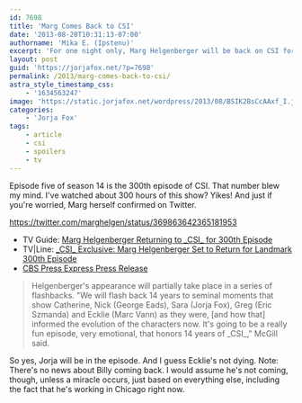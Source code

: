 ```yaml
---
id: 7698
title: 'Marg Comes Back to CSI'
date: '2013-08-20T10:31:13-07:00'
authorname: 'Mika E. (Ipstenu)'
excerpt: 'For one night only, Marg Helgenberger will be back on CSI for the 300th episode!'
layout: post
guid: 'https://jorjafox.net/?p=7698'
permalink: /2013/marg-comes-back-to-csi/
astra_style_timestamp_css:
    - '1634563247'
image: 'https://static.jorjafox.net/wordpress/2013/08/BSIK2BsCcAAxf_I.jpg'
categories:
    - 'Jorja Fox'
tags:
    - article
    - csi
    - spoilers
    - tv
---
```


Episode five of season 14 is the 300th episode of CSI. That number blew my mind. I've watched about 300 hours of this show? Yikes! And just if you're worried, Marg herself confirmed on Twitter.

https://twitter.com/marghelgen/status/369863642365181953
<ul>
	<li>TV Guide: <a href="http://www.tvguide.com/News/CSI-Marg-Helgenberger-300th-Episode-1069356.aspx">Marg Helgenberger Returning to _CSI_ for 300th Episode</a></li>
	<li>TV|Line: <a href="http://tvline.com/2013/08/20/marg-helgenberger-back-csi-300th-episode-returning-season-14/">_CSI_ Exclusive: Marg Helgenberger Set to Return for Landmark 300th Episode</a></li>
	<li><a href="http://www.cbspressexpress.com/cbs-entertainment/releases/view?id=36354">CBS Press Express Press Release</a></li>
</ul>
<blockquote>Helgenberger's appearance will partially take place in a series of flashbacks. "We will flash back 14 years to seminal moments that show Catherine, Nick (George Eads), Sara (Jorja Fox), Greg (Eric Szmanda) and Ecklie (Marc Vann) as they were, [and how that] informed the evolution of the characters now. It's going to be a really fun episode, very emotional, that honors 14 years of _CSI_," McGill said.</blockquote>
So yes, Jorja will be in the episode. And I guess Ecklie's not dying. Note: There's no news about Billy coming back. I would assume he's not coming, though, unless a miracle occurs, just based on everything else, including the fact that he's working in Chicago right now.
